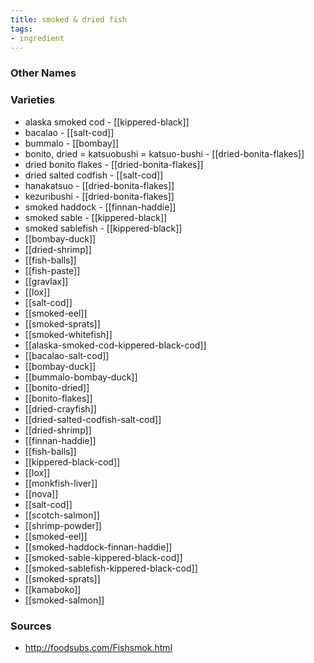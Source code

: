 ```yaml
---
title: smoked & dried fish
tags:
- ingredient
---
```



### Other Names


### Varieties

* alaska smoked cod - [[kippered-black]]
* bacalao - [[salt-cod]]
* bummalo - [[bombay]]
* bonito, dried = katsuobushi = katsuo-bushi - [[dried-bonita-flakes]]
* dried bonito flakes - [[dried-bonita-flakes]]
* dried salted codfish - [[salt-cod]]
* hanakatsuo - [[dried-bonita-flakes]]
* kezuribushi - [[dried-bonita-flakes]]
* smoked haddock - [[finnan-haddie]]
* smoked sable - [[kippered-black]]
* smoked sablefish - [[kippered-black]]
* [[bombay-duck]]
* [[dried-shrimp]]
* [[fish-balls]]
* [[fish-paste]]
* [[gravlax]]
* [[lox]]
* [[salt-cod]]
* [[smoked-eel]]
* [[smoked-sprats]]
* [[smoked-whitefish]]
* [[alaska-smoked-cod-kippered-black-cod]]
* [[bacalao-salt-cod]]
* [[bombay-duck]]
* [[bummalo-bombay-duck]]
* [[bonito-dried]]
* [[bonito-flakes]]
* [[dried-crayfish]]
* [[dried-salted-codfish-salt-cod]]
* [[dried-shrimp]]
* [[finnan-haddie]]
* [[fish-balls]]
* [[kippered-black-cod]]
* [[lox]]
* [[monkfish-liver]]
* [[nova]]
* [[salt-cod]]
* [[scotch-salmon]]
* [[shrimp-powder]]
* [[smoked-eel]]
* [[smoked-haddock-finnan-haddie]]
* [[smoked-sable-kippered-black-cod]]
* [[smoked-sablefish-kippered-black-cod]]
* [[smoked-sprats]]
* [[kamaboko]]
* [[smoked-salmon]]

### Sources
* http://foodsubs.com/Fishsmok.html
